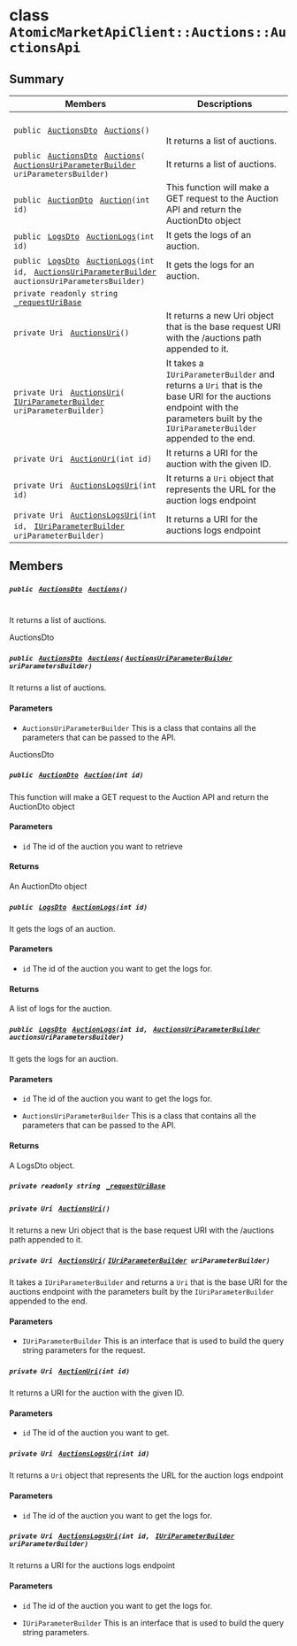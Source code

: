 # class `AtomicMarketApiClient::Auctions::AuctionsApi` 

## Summary

 Members                                | Descriptions                                
----------------------------------------|---------------------------------------------
`public ` [`AuctionsDto`](.github/workflows/documentation/md/AtomicMarketApiClient--Auctions--AuctionsDto.md#class_atomic_market_api_client_1_1_auctions_1_1_auctions_dto)` ` [`Auctions`](#class_atomic_market_api_client_1_1_auctions_1_1_auctions_api_1a70929369a29816434cb7aa9f1fdccf6d)`()` | <br/><br/> It returns a list of auctions.
`public ` [`AuctionsDto`](.github/workflows/documentation/md/AtomicMarketApiClient--Auctions--AuctionsDto.md#class_atomic_market_api_client_1_1_auctions_1_1_auctions_dto)` ` [`Auctions`](#class_atomic_market_api_client_1_1_auctions_1_1_auctions_api_1aeaf2bbabe05b932fa38d1b79497c7043)`(` [`AuctionsUriParameterBuilder`](.github/workflows/documentation/md/AtomicMarketApiClient--Auctions--AuctionsUriParameterBuilder.md#class_atomic_market_api_client_1_1_auctions_1_1_auctions_uri_parameter_builder)` uriParametersBuilder)` | It returns a list of auctions.
`public ` [`AuctionDto`](.github/workflows/documentation/md/AtomicMarketApiClient--Auctions--AuctionDto.md#class_atomic_market_api_client_1_1_auctions_1_1_auction_dto)` ` [`Auction`](#class_atomic_market_api_client_1_1_auctions_1_1_auctions_api_1a75d59e4d934eedd845e155b6d817c20c)`(int id)` | This function will make a GET request to the Auction API and return the AuctionDto object
`public ` [`LogsDto`](.github/workflows/documentation/md/AtomicMarketApiClient--LogsDto.md#class_atomic_market_api_client_1_1_logs_dto)` ` [`AuctionLogs`](#class_atomic_market_api_client_1_1_auctions_1_1_auctions_api_1a178c421fd59a002913bea678297638d1)`(int id)` | It gets the logs of an auction.
`public ` [`LogsDto`](.github/workflows/documentation/md/AtomicMarketApiClient--LogsDto.md#class_atomic_market_api_client_1_1_logs_dto)` ` [`AuctionLogs`](#class_atomic_market_api_client_1_1_auctions_1_1_auctions_api_1a6f24b011e6579c0d001529b9947dbb0f)`(int id, ` [`AuctionsUriParameterBuilder`](.github/workflows/documentation/md/AtomicMarketApiClient--Auctions--AuctionsUriParameterBuilder.md#class_atomic_market_api_client_1_1_auctions_1_1_auctions_uri_parameter_builder)` auctionsUriParametersBuilder)` | It gets the logs for an auction.
`private readonly string ` [`_requestUriBase`](#class_atomic_market_api_client_1_1_auctions_1_1_auctions_api_1a1854c4909a1013a684af16fb52e8a387) | 
`private Uri ` [`AuctionsUri`](#class_atomic_market_api_client_1_1_auctions_1_1_auctions_api_1ab42930e70b2df9b11371f9a5cff854e7)`()` | It returns a new Uri object that is the base request URI with the /auctions path appended to it.
`private Uri ` [`AuctionsUri`](#class_atomic_market_api_client_1_1_auctions_1_1_auctions_api_1a903e474e53b0416ec3e5a4e2d79ce7be)`(` [`IUriParameterBuilder`](.github/workflows/documentation/md/AtomicMarketApiClient--Core.md#interface_atomic_market_api_client_1_1_core_1_1_i_uri_parameter_builder)` uriParameterBuilder)` | It takes a `IUriParameterBuilder` and returns a `Uri` that is the base URI for the auctions endpoint with the parameters built by the `IUriParameterBuilder` appended to the end.
`private Uri ` [`AuctionUri`](#class_atomic_market_api_client_1_1_auctions_1_1_auctions_api_1ad7b1311a6988538438e4bd558e0a880e)`(int id)` | It returns a URI for the auction with the given ID.
`private Uri ` [`AuctionsLogsUri`](#class_atomic_market_api_client_1_1_auctions_1_1_auctions_api_1a85f4050f63ad9b1645e4d1adbadf436e)`(int id)` | It returns a `Uri` object that represents the URL for the auction logs endpoint
`private Uri ` [`AuctionsLogsUri`](#class_atomic_market_api_client_1_1_auctions_1_1_auctions_api_1a2e4a85fd8c17dec0515efe4bd683fa77)`(int id, ` [`IUriParameterBuilder`](.github/workflows/documentation/md/AtomicMarketApiClient--Core.md#interface_atomic_market_api_client_1_1_core_1_1_i_uri_parameter_builder)` uriParameterBuilder)` | It returns a URI for the auctions logs endpoint

## Members

##### `public ` [`AuctionsDto`](.github/workflows/documentation/md/AtomicMarketApiClient--Auctions--AuctionsDto.md#class_atomic_market_api_client_1_1_auctions_1_1_auctions_dto)` ` [`Auctions`](#class_atomic_market_api_client_1_1_auctions_1_1_auctions_api_1a70929369a29816434cb7aa9f1fdccf6d)`()` 

<br/>
 It returns a list of auctions.

<return> AuctionsDto </return> <br/>

##### `public ` [`AuctionsDto`](.github/workflows/documentation/md/AtomicMarketApiClient--Auctions--AuctionsDto.md#class_atomic_market_api_client_1_1_auctions_1_1_auctions_dto)` ` [`Auctions`](#class_atomic_market_api_client_1_1_auctions_1_1_auctions_api_1aeaf2bbabe05b932fa38d1b79497c7043)`(` [`AuctionsUriParameterBuilder`](.github/workflows/documentation/md/AtomicMarketApiClient--Auctions--AuctionsUriParameterBuilder.md#class_atomic_market_api_client_1_1_auctions_1_1_auctions_uri_parameter_builder)` uriParametersBuilder)` 

It returns a list of auctions.

#### Parameters
* `AuctionsUriParameterBuilder` This is a class that contains all the parameters that can be passed to the API.

<return> AuctionsDto </return>

##### `public ` [`AuctionDto`](.github/workflows/documentation/md/AtomicMarketApiClient--Auctions--AuctionDto.md#class_atomic_market_api_client_1_1_auctions_1_1_auction_dto)` ` [`Auction`](#class_atomic_market_api_client_1_1_auctions_1_1_auctions_api_1a75d59e4d934eedd845e155b6d817c20c)`(int id)` 

This function will make a GET request to the Auction API and return the AuctionDto object

#### Parameters
* `id` The id of the auction you want to retrieve

#### Returns
An AuctionDto object

##### `public ` [`LogsDto`](.github/workflows/documentation/md/AtomicMarketApiClient--LogsDto.md#class_atomic_market_api_client_1_1_logs_dto)` ` [`AuctionLogs`](#class_atomic_market_api_client_1_1_auctions_1_1_auctions_api_1a178c421fd59a002913bea678297638d1)`(int id)` 

It gets the logs of an auction.

#### Parameters
* `id` The id of the auction you want to get the logs for.

#### Returns
A list of logs for the auction.

##### `public ` [`LogsDto`](.github/workflows/documentation/md/AtomicMarketApiClient--LogsDto.md#class_atomic_market_api_client_1_1_logs_dto)` ` [`AuctionLogs`](#class_atomic_market_api_client_1_1_auctions_1_1_auctions_api_1a6f24b011e6579c0d001529b9947dbb0f)`(int id, ` [`AuctionsUriParameterBuilder`](.github/workflows/documentation/md/AtomicMarketApiClient--Auctions--AuctionsUriParameterBuilder.md#class_atomic_market_api_client_1_1_auctions_1_1_auctions_uri_parameter_builder)` auctionsUriParametersBuilder)` 

It gets the logs for an auction.

#### Parameters
* `id` The id of the auction you want to get the logs for.

* `AuctionsUriParameterBuilder` This is a class that contains all the parameters that can be passed to the API.

#### Returns
A LogsDto object.

##### `private readonly string ` [`_requestUriBase`](#class_atomic_market_api_client_1_1_auctions_1_1_auctions_api_1a1854c4909a1013a684af16fb52e8a387) 

##### `private Uri ` [`AuctionsUri`](#class_atomic_market_api_client_1_1_auctions_1_1_auctions_api_1ab42930e70b2df9b11371f9a5cff854e7)`()` 

It returns a new Uri object that is the base request URI with the /auctions path appended to it.

##### `private Uri ` [`AuctionsUri`](#class_atomic_market_api_client_1_1_auctions_1_1_auctions_api_1a903e474e53b0416ec3e5a4e2d79ce7be)`(` [`IUriParameterBuilder`](.github/workflows/documentation/md/AtomicMarketApiClient--Core.md#interface_atomic_market_api_client_1_1_core_1_1_i_uri_parameter_builder)` uriParameterBuilder)` 

It takes a `IUriParameterBuilder` and returns a `Uri` that is the base URI for the auctions endpoint with the parameters built by the `IUriParameterBuilder` appended to the end.

#### Parameters
* `IUriParameterBuilder` This is an interface that is used to build the query string parameters for the request.

##### `private Uri ` [`AuctionUri`](#class_atomic_market_api_client_1_1_auctions_1_1_auctions_api_1ad7b1311a6988538438e4bd558e0a880e)`(int id)` 

It returns a URI for the auction with the given ID.

#### Parameters
* `id` The id of the auction you want to get.

##### `private Uri ` [`AuctionsLogsUri`](#class_atomic_market_api_client_1_1_auctions_1_1_auctions_api_1a85f4050f63ad9b1645e4d1adbadf436e)`(int id)` 

It returns a `Uri` object that represents the URL for the auction logs endpoint

#### Parameters
* `id` The id of the auction you want to get the logs for.

##### `private Uri ` [`AuctionsLogsUri`](#class_atomic_market_api_client_1_1_auctions_1_1_auctions_api_1a2e4a85fd8c17dec0515efe4bd683fa77)`(int id, ` [`IUriParameterBuilder`](.github/workflows/documentation/md/AtomicMarketApiClient--Core.md#interface_atomic_market_api_client_1_1_core_1_1_i_uri_parameter_builder)` uriParameterBuilder)` 

It returns a URI for the auctions logs endpoint

#### Parameters
* `id` The id of the auction you want to get the logs for.

* `IUriParameterBuilder` This is an interface that is used to build the query string parameters.

